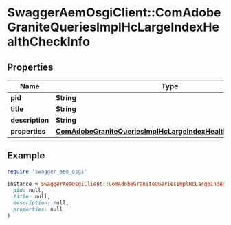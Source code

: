 # SwaggerAemOsgiClient::ComAdobeGraniteQueriesImplHcLargeIndexHealthCheckInfo

## Properties

| Name | Type | Description | Notes |
| ---- | ---- | ----------- | ----- |
| **pid** | **String** |  | [optional] |
| **title** | **String** |  | [optional] |
| **description** | **String** |  | [optional] |
| **properties** | [**ComAdobeGraniteQueriesImplHcLargeIndexHealthCheckProperties**](ComAdobeGraniteQueriesImplHcLargeIndexHealthCheckProperties.md) |  | [optional] |

## Example

```ruby
require 'swagger_aem_osgi'

instance = SwaggerAemOsgiClient::ComAdobeGraniteQueriesImplHcLargeIndexHealthCheckInfo.new(
  pid: null,
  title: null,
  description: null,
  properties: null
)
```

